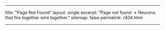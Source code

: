 ___
title: "Page Not Found"
layout: single
excerpt: "Page not found -> Neurons that fire together wire together."
sitemap: false
permalink: /404.html
___

<script type="text/javascript">
  var GOOG_FIXURL_LANG = 'en';
  var GOOG_FIXURL_SITE = '{{ site.url }}'
</script>
<script type="text/javascript"
  src="//linkhelp.clients.google.com/tbproxy/lh/wm/fixurl.js">
</script>
